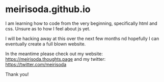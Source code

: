 # meirisoda.github.io

I am learning how to code from the very beginning, specifically html and css. 
Unsure as to how I feel about js yet. 

I will be hacking away at this over the next few months nd hopefully I can eventually create a full blown website.

In the meantime please check out my website: https://meirisoda.thoughts.page
and my twitter: https://twitter.com/meirisoda

Thank you! 
